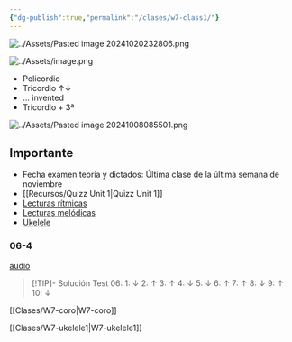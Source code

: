 ```yaml
---
{"dg-publish":true,"permalink":"/clases/w7-class1/"}
---
```




<div class="slide">

![../Assets/Pasted image 20241020232806.png](/img/user/Assets/Pasted%20image%2020241020232806.png)

</div>
<div class="slide">

![../Assets/image.png](/img/user/Assets/image.png)

</div>
<div class="slide">

- Policordio
- Tricordio ↑↓
- ... invented
- Tricordio + 3ª

</div>
<div class="slide">

![../Assets/Pasted image 20241008085501.png](/img/user/Assets/Pasted%20image%2020241008085501.png)

</div>
<div class="slide">

## Importante

- Fecha examen teoría y dictados: Última clase de la última semana de noviembre
- [[Recursos/Quizz Unit 1\|Quizz Unit 1]]
- [Lecturas rítmicas](https://axiomatic-cabin-36f.notion.site/Lecturas-r-tmicas-12579eadeffd8002a747dc941cc6b86c?pvs=4)
- [Lecturas melódicas](https://axiomatic-cabin-36f.notion.site/Lecturas-mel-dicas-12579eadeffd8005a798e0338f1e5b73?pvs=4)
- [Ukelele](https://axiomatic-cabin-36f.notion.site/Ukelele-12579eadeffd80f28aa0f7875486cf99?pvs=4)

</div>
<div class="slide">

### 06-4

[audio](https://drive.google.com/file/d/1zvzEIyXAStFHsbYEz_6nHExEx_RCKHyK/view)

> [!TIP]- Solución
>Test 06: 1: ↓   2: ↑    3: ↑    4: ↓    5: ↓    6: ↑    7: ↑    8: ↓    9: ↑    10: ↓

</div>
<div class="slide">

[[Clases/W7-coro\|W7-coro]]

[[Clases/W7-ukelele1\|W7-ukelele1]]

</div>